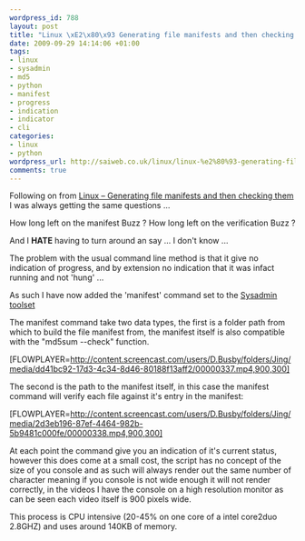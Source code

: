 ```yaml
--- 
wordpress_id: 788
layout: post
title: "Linux \xE2\x80\x93 Generating file manifests and then checking them - Improved"
date: 2009-09-29 14:14:06 +01:00
tags: 
- linux
- sysadmin
- md5
- python
- manifest
- progress
- indication
- indicator
- cli
categories: 
- linux
- python
wordpress_url: http://saiweb.co.uk/linux/linux-%e2%80%93-generating-file-manifests-and-then-checking-them-improved
comments: true
---
```

Following on from <a href="http://www.saiweb.co.uk/linux/linux-generating-file-manifests-and-then-checking-them">Linux – Generating file manifests and then checking them</a> I was always getting the same questions ...

How long left on the manifest Buzz ?
How long left on the verification Buzz ?

And I <strong>HATE</strong> having to turn around an say ... I don't know ...

The problem with the usual command line method is that it give no indication of progress, and by extension no indication that it was infact running and not 'hung' ...

As such I have now added the 'manifest' command set to the <a href="http://www.saiweb.co.uk/sysadmin">Sysadmin toolset</a>

The manifest command take two data types, the first is a folder path from which to build the file manifest from, the manifest itself is also compatible with the "md5sum --check" function.

[FLOWPLAYER=http://content.screencast.com/users/D.Busby/folders/Jing/media/dd41bc92-17d3-4c34-8d46-80188f13aff2/00000337.mp4,900,300]

The second is the path to the manifest itself, in this case the manifest command will verify each file against it's entry in the manifest:

[FLOWPLAYER=http://content.screencast.com/users/D.Busby/folders/Jing/media/2d3eb196-87ef-4464-982b-5b9481c000fe/00000338.mp4,900,300]

At each point the command give you an indication of it's current status, however this does come at a small cost, the script has no concept of the size of you console and as such will always render out the same number of character meaning if you console is not wide enough it will not render correctly, in the videos I have the console on a high resolution monitor as can be seen each video itself is 900 pixels wide.

This process is CPU intensive (20-45% on one core of a intel core2duo 2.8GHZ) and uses around 140KB of memory.
